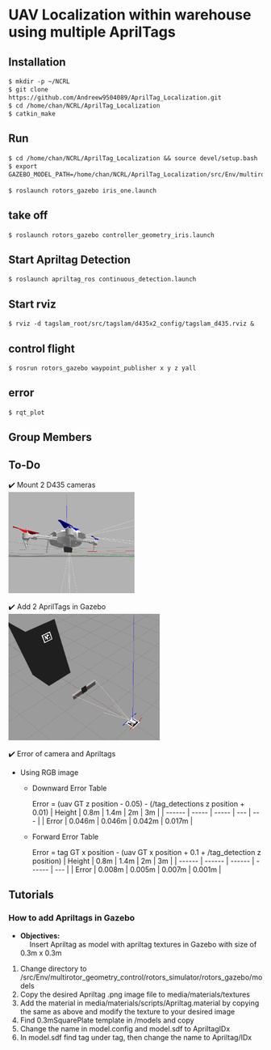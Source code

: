 # UAV Localization within warehouse using multiple AprilTags

## Installation
```console
$ mkdir -p ~/NCRL
$ git clone https://github.com/Andreew9504089/AprilTag_Localization.git
$ cd /home/chan/NCRL/AprilTag_Localization
$ catkin_make
```

## Run
```console
$ cd /home/chan/NCRL/AprilTag_Localization && source devel/setup.bash
$ export GAZEBO_MODEL_PATH=/home/chan/NCRL/AprilTag_Localization/src/Env/multirotor_geometry_control/rotors_simulator/rotors_gazebo/models:$GAZEBO_MODEL_PATH

$ roslaunch rotors_gazebo iris_one.launch
```
## take off
```console
$ roslaunch rotors_gazebo controller_geometry_iris.launch
```
## Start Apriltag Detection
```console
$ roslaunch apriltag_ros continuous_detection.launch
```
## Start rviz
```console
$ rviz -d tagslam_root/src/tagslam/d435x2_config/tagslam_d435.rviz &
```
## control flight
```console
$ rosrun rotors_gazebo waypoint_publisher x y z yall
```
## error
```console
$ rqt_plot
```
## Group Members

## To-Do
:heavy_check_mark: Mount 2 D435 cameras <br>
<img src="https://github.com/Andreew9504089/AprilTag_Localization/blob/master/firefly1wD435.PNG" width="250" height="200" />

:heavy_check_mark: Add 2 AprilTags in Gazebo <br>
<img src="https://github.com/Andreew9504089/AprilTag_Localization/blob/master/Screenshot%20from%202022-06-30%2009-54-42.png" width="300" height="250" />

:heavy_check_mark: Error of camera and Apriltags
* Using RGB image
    * Downward Error Table
    
        Error = (uav GT z position - 0.05) - (/tag_detections z position + 0.01)
        | Height | 0.8m  | 1.4m  | 2m  |  3m  |
        | ------ | ----- | ----- | --- | ---  |
        | Error  | 0.046m | 0.046m |   0.042m  |   0.017m   |

    * Forward Error Table

        Error = tag GT x position - (uav GT x position + 0.1 + /tag_detection z position)
        | Height | 0.8m   | 1.4m   | 2m     | 3m    |
        | ------ | ------ | ------ | ------ | --- |
        | Error  | 0.008m | 0.005m | 0.007m | 0.001m |


## Tutorials
### How to add Apriltags in Gazebo
* **Objectives:**<br>
&emsp; Insert Apriltag as model with apriltag textures in Gazebo with size of 0.3m x 0.3m

1. Change directory to /src/Env/multirotor_geometry_control/rotors_simulator/rotors_gazebo/models
2. Copy the desired Apriltag .png image file to media/materials/textures
3. Add the material in media/materials/scripts/Apriltag.material by copying the same as above and modify the texture to your desired image
4. Find 0.3mSquarePlate template in /models and copy
5. Change the name in model.config and model.sdf to ApriltagIDx
6. In model.sdf find <name> tag under <material> tag, then change the name to Apriltag/IDx
